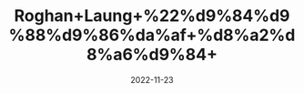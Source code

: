 ---
title: 'Roghan+Laung+%22%d9%84%d9%88%d9%86%da%af+%d8%a2%d8%a6%d9%84+'
date: '2022-11-23' 
metatag: '' 
inventory: '0' 
draft: false 
# meta description 
shortDescripton: 'Clove+oil+has+been+used+for+easing+digestive+upset%2c+relieving+pain%2c+and+helping+with+respiratory+conditions.'
description: 'Oil+%d8%b1%d9%88%d8%ba%d9%86+%d8%aa%db%8c%d9%84'
longdescription: ''
tags: ''
brand: ''
subCategory: ''
unit: '10 ml-Pk'
sellCount: '0'
featured: True
# product Price
price: '70.0'
# Product Short Description
shortDescription: 'Clove+oil+has+been+used+for+easing+digestive+upset%2c+relieving+pain%2c+and+helping+with+respiratory+conditions.'
productID: '228574DD-F53C-ED11-996A-005056B3A416'
type: 'products'
category: 'Oil+%d8%b1%d9%88%d8%ba%d9%86+%d8%aa%db%8c%d9%84' 
thumnailproduct: 'https://eraconnect.blob.core.windows.net/product-images/aminsaddiquidawakhana/f168da2e-9e70-4461-bace-810e80e678c9.webp' 
images:
  - image: 'https://eraconnect.blob.core.windows.net/product-images/aminsaddiquidawakhana/f168da2e-9e70-4461-bace-810e80e678c9.webp'  
Variants:
---